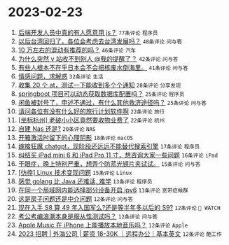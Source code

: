 # 2023-02-23

1. [后端开发人员中真的有人愿意用 js？](https://www.v2ex.com/t/918433) `77条评论` `程序员`
1. [以后台湾回归了，各位会考虑去台湾发展吗？](https://www.v2ex.com/t/918508) `48条评论` `问与答`
1. [10 万左右的混动有推荐的吗？](https://www.v2ex.com/t/918439) `46条评论` `汽车`
1. [为什么突然 v 站收不到别人 @我的提醒了？](https://www.v2ex.com/t/918479) `42条评论` `问与答`
1. [有些人根本不在乎日本会不会把核废水倒海里。](https://www.v2ex.com/t/918497) `41条评论` `问与答`
1. [情感问题，求解惑](https://www.v2ex.com/t/918442) `32条评论` `生活`
1. [收集 20 个 at，测试一下能收到多个个通知](https://www.v2ex.com/t/918489) `28条评论` `分享发现`
1. [springboot 项目可以动态获取数据库配置吗？](https://www.v2ex.com/t/918435) `25条评论` `程序员`
1. [闲鱼被封号了，申述不通过，有什么其他救济途径吗？](https://www.v2ex.com/t/918407) `25条评论` `问与答`
1. [请问各位有没有什么好的旅行计划软件啊](https://www.v2ex.com/t/918438) `22条评论` `旅行`
1. [[坐标杭州] 老破小小区竟然要收物业费了](https://www.v2ex.com/t/918426) `22条评论` `杭州`
1. [自建 Nas 还是?](https://www.v2ex.com/t/918458) `20条评论` `NAS`
1. [开箱激活时留下的心理阴影](https://www.v2ex.com/t/918501) `18条评论` `macOS`
1. [嫁接狂魔 chatgpt，现阶段还远远不能替代搜索引擎](https://www.v2ex.com/t/918467) `17条评论` `程序员`
1. [纠结买 iPad mini 6 和 iPad Pro 11 寸，想咨询大家一些问题](https://www.v2ex.com/t/918450) `16条评论` `iPad`
1. [干眼症，晚上特别严重，想弄个防蓝光镜片夹试试。](https://www.v2ex.com/t/918468) `15条评论` `问与答`
1. [[彷徨] Linux 技术变现问题](https://www.v2ex.com/t/918421) `15条评论` `Linux`
1. [感觉 golang 比 Java 还难读, 难学](https://www.v2ex.com/t/918520) `13条评论` `程序员`
1. [在同一个局域网内能选择部分设备开启 ipv6](https://www.v2ex.com/t/918412) `13条评论` `宽带症候群`
1. [这是房子问题还是中介问题](https://www.v2ex.com/t/918515) `12条评论` `问与答`
1. [现在入手 S8 算 49 年入国军么?还是等半年多以后的 S9?](https://www.v2ex.com/t/918504) `12条评论` ` WATCH`
1. [考公考编浪潮本身是服从性测试吗？](https://www.v2ex.com/t/918492) `12条评论` `问与答`
1. [Apple Music 在 iPhone 上能播放本地音乐吗？](https://www.v2ex.com/t/918434) `12条评论` `Apple`
1. [2023 招聘 | 外海公司 | 薪资 18-30K ｜远程办公｜基本英文](https://www.v2ex.com/t/918427) `12条评论` `酷工作`
